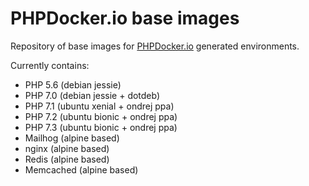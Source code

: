 PHPDocker.io base images
========================

Repository of base images for [PHPDocker.io](http://phpdocker.io) generated environments.

Currently contains:
 * PHP 5.6 (debian jessie)
 * PHP 7.0 (debian jessie + dotdeb)
 * PHP 7.1 (ubuntu xenial + ondrej ppa)
 * PHP 7.2 (ubuntu bionic + ondrej ppa)
 * PHP 7.3 (ubuntu bionic + ondrej ppa)
 * Mailhog (alpine based)
 * nginx (alpine based)
 * Redis (alpine based)
 * Memcached (alpine based)
